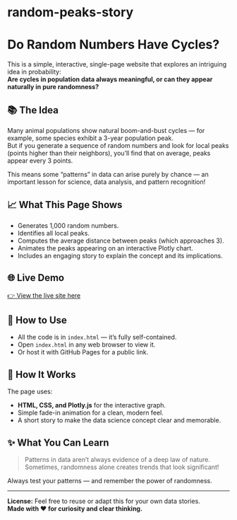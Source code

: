 # random-peaks-story
# Do Random Numbers Have Cycles?

This is a simple, interactive, single-page website that explores an intriguing idea in probability:  
**Are cycles in population data always meaningful, or can they appear naturally in pure randomness?**

## 📚 The Idea

Many animal populations show natural boom-and-bust cycles — for example, some species exhibit a 3-year population peak.  
But if you generate a sequence of random numbers and look for local peaks (points higher than their neighbors), you’ll find that on average, peaks appear every 3 points.

This means some “patterns” in data can arise purely by chance — an important lesson for science, data analysis, and pattern recognition!

## 📈 What This Page Shows

- Generates 1,000 random numbers.
- Identifies all local peaks.
- Computes the average distance between peaks (which approaches 3).
- Animates the peaks appearing on an interactive Plotly chart.
- Includes an engaging story to explain the concept and its implications.

## 🌐 Live Demo

[👉 View the live site here](https://github.com/TrushalPrevail/random-peaks-story)



## 📂 How to Use

- All the code is in `index.html` — it’s fully self-contained.
- Open `index.html` in any web browser to view it.
- Or host it with GitHub Pages for a public link.

## 🧩 How It Works

The page uses:
- **HTML, CSS, and Plotly.js** for the interactive graph.
- Simple fade-in animation for a clean, modern feel.
- A short story to make the data science concept clear and memorable.

## ✨ What You Can Learn

> Patterns in data aren’t always evidence of a deep law of nature.  
> Sometimes, randomness alone creates trends that look significant!

Always test your patterns — and remember the power of randomness.

---

**License:** Feel free to reuse or adapt this for your own data stories.  
**Made with ❤️ for curiosity and clear thinking.**
